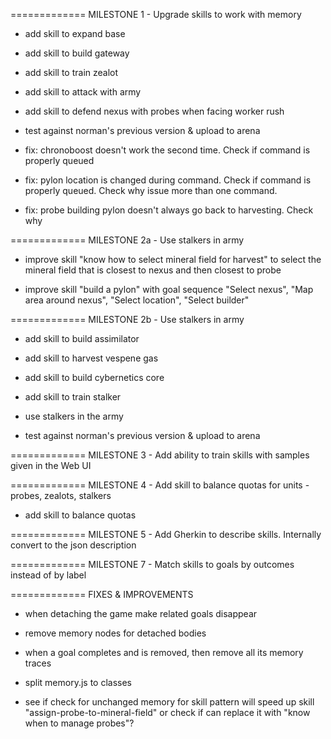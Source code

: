 

============= MILESTONE 1 - Upgrade skills to work with memory

- add skill to expand base

- add skill to build gateway
- add skill to train zealot

- add skill to attack with army
- add skill to defend nexus with probes when facing worker rush

- test against norman's previous version & upload to arena

- fix: chronoboost doesn't work the second time. Check if command is properly queued
- fix: pylon location is changed during command. Check if command is properly queued. Check why issue more than one command.
- fix: probe building pylon doesn't always go back to harvesting. Check why

============= MILESTONE 2a - Use stalkers in army

- improve skill "know how to select mineral field for harvest" to select the mineral field that is closest to nexus and then closest to probe

- improve skill "build a pylon" with goal sequence "Select nexus", "Map area around nexus", "Select location", "Select builder"

============= MILESTONE 2b - Use stalkers in army

- add skill to build assimilator
- add skill to harvest vespene gas
- add skill to build cybernetics core
- add skill to train stalker
- use stalkers in the army

- test against norman's previous version & upload to arena

============= MILESTONE 3 - Add ability to train skills with samples given in the Web UI

============= MILESTONE 4 - Add skill to balance quotas for units - probes, zealots, stalkers

- add skill to balance quotas

============= MILESTONE 5 - Add Gherkin to describe skills. Internally convert to the json description

============= MILESTONE 7 - Match skills to goals by outcomes instead of by label

============= FIXES & IMPROVEMENTS

- when detaching the game make related goals disappear
- remove memory nodes for detached bodies
- when a goal completes and is removed, then remove all its memory traces
- split memory.js to classes

- see if check for unchanged memory for skill pattern will speed up skill "assign-probe-to-mineral-field"
  or check if can replace it with "know when to manage probes"?
